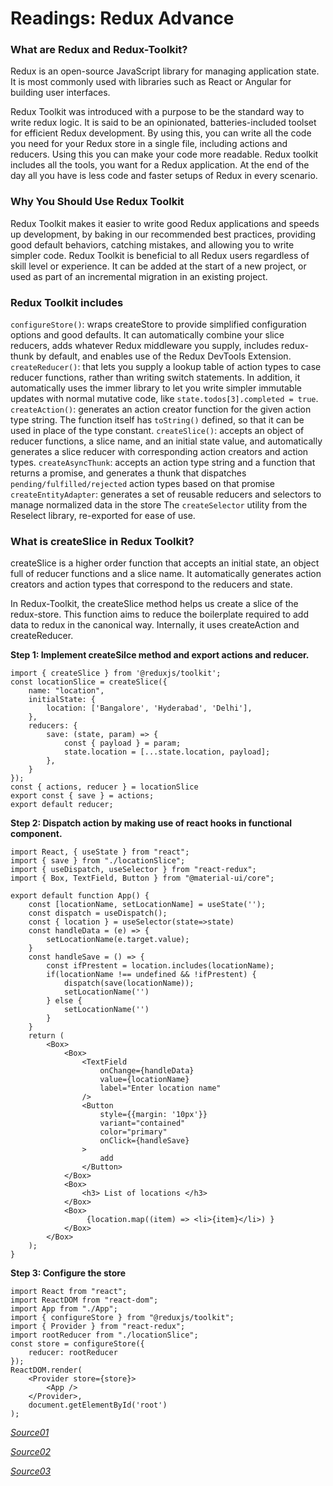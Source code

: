 # Readings: Redux Advance #

### What are Redux and Redux-Toolkit? ###
Redux is an open-source JavaScript library for managing application state. It is most commonly used with libraries such as React or Angular for building user interfaces.

Redux Toolkit was introduced with a purpose to be the standard way to write redux logic. It is said to be an opinionated, batteries-included toolset for efficient Redux development. By using this, you can write all the code you need for your Redux store in a single file, including actions and reducers. Using this you can make your code more readable. Redux toolkit includes all the tools, you want for a Redux application. At the end of the day all you have is less code and faster setups of Redux in every scenario.

### Why You Should Use Redux Toolkit ###
Redux Toolkit makes it easier to write good Redux applications and speeds up development, by baking in our recommended best practices, providing good default behaviors, catching mistakes, and allowing you to write simpler code. Redux Toolkit is beneficial to all Redux users regardless of skill level or experience. It can be added at the start of a new project, or used as part of an incremental migration in an existing project.

### Redux Toolkit includes ###

`configureStore()`: wraps createStore to provide simplified configuration options and good defaults. It can automatically combine your slice reducers, adds whatever Redux middleware you supply, includes redux-thunk by default, and enables use of the Redux DevTools Extension.
`createReducer()`: that lets you supply a lookup table of action types to case reducer functions, rather than writing switch statements. In addition, it automatically uses the immer library to let you write simpler immutable updates with normal mutative code, like `state.todos[3].completed = true`.
`createAction()`: generates an action creator function for the given action type string. The function itself has `toString()` defined, so that it can be used in place of the type constant.
`createSlice()`: accepts an object of reducer functions, a slice name, and an initial state value, and automatically generates a slice reducer with corresponding action creators and action types.
`createAsyncThunk`: accepts an action type string and a function that returns a promise, and generates a thunk that dispatches `pending/fulfilled/rejected` action types based on that promise
`createEntityAdapter`: generates a set of reusable reducers and selectors to manage normalized data in the store
The `createSelector` utility from the Reselect library, re-exported for ease of use.

### What is createSlice in Redux Toolkit? ###
createSlice is a higher order function that accepts an initial state, an object full of reducer functions and a slice name. It automatically generates action creators and action types that correspond to the reducers and state.

In Redux-Toolkit, the createSlice method helps us create a slice of the redux-store. This function aims to reduce the boilerplate required to add data to redux in the canonical way. Internally, it uses createAction and createReducer.

**Step 1: Implement createSilce method and export actions and reducer.**

```
import { createSlice } from '@reduxjs/toolkit';
const locationSlice = createSlice({
    name: "location",
    initialState: {
        location: ['Bangalore', 'Hyderabad', 'Delhi'],
    },
    reducers: {
        save: (state, param) => {
            const { payload } = param;
            state.location = [...state.location, payload];
        },
    }
});
const { actions, reducer } = locationSlice
export const { save } = actions;
export default reducer;
```

**Step 2: Dispatch action by making use of react hooks in functional component.**

```
import React, { useState } from "react";
import { save } from "./locationSlice";
import { useDispatch, useSelector } from "react-redux";
import { Box, TextField, Button } from "@material-ui/core";

export default function App() {
    const [locationName, setLocationName] = useState('');
    const dispatch = useDispatch();
    const { location } = useSelector(state=>state)
    const handleData = (e) => {
        setLocationName(e.target.value);
    }
    const handleSave = () => {
        const ifPrestent = location.includes(locationName);
        if(locationName !== undefined && !ifPrestent) {
            dispatch(save(locationName));
            setLocationName('')
        } else {
            setLocationName('')
        }
    }
    return (
        <Box>
            <Box>
                <TextField 
                    onChange={handleData} 
                    value={locationName} 
                    label="Enter location name"
                />
                <Button
                    style={{margin: '10px'}}
                    variant="contained"
                    color="primary"
                    onClick={handleSave}
                >
                    add
                </Button>
            </Box>
            <Box>
                <h3> List of locations </h3>
            </Box>
            <Box>
                 {location.map((item) => <li>{item}</li>) }
            </Box>
        </Box>
    );
}
```

**Step 3: Configure the store**

```
import React from "react";
import ReactDOM from "react-dom";
import App from "./App";
import { configureStore } from "@reduxjs/toolkit";
import { Provider } from "react-redux";
import rootReducer from "./locationSlice";
const store = configureStore({
    reducer: rootReducer
});
ReactDOM.render(
    <Provider store={store}>
        <App />
    </Provider>,
    document.getElementById('root')
);
```

*[Source01](https://medium.com/geekculture/understanding-createslice-in-redux-toolkit-reactjs-eca8d20f45d7)*

*[Source02](https://redux.js.org/redux-toolkit/overview)*

*[Source03](https://redux-toolkit.js.org/api/createslice)*

